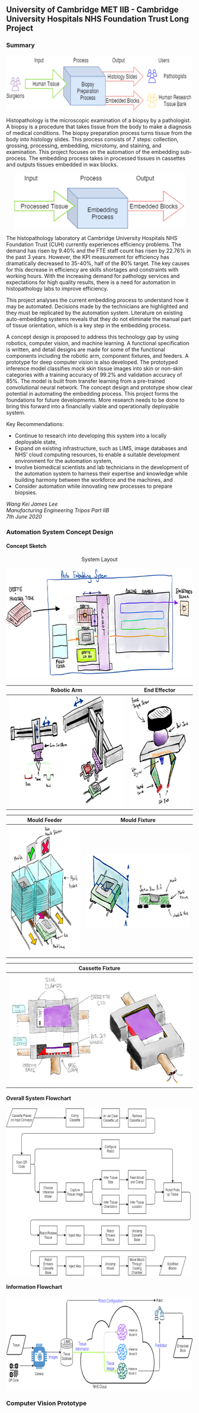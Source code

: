 ## University of Cambridge MET IIB - Cambridge University Hospitals NHS Foundation Trust Long Project
### Summary

<div align="center">
<img src="https://github.com/jameslee98331/METIIB-CUH-LP/blob/master/README_images/overall_process.png" alt="The Biopsy Preparation Process" height="150">
</div>

Histopathology is the microscopic examination of a biopsy by a pathologist. A biopsy is a procedure that takes tissue from the body to make a diagnosis of medical conditions. The biopsy preparation process turns tissue from the body into histology slides. This process consists of 7 steps: collection, grossing, processing, embedding, microtomy, and staining, and examination. This project focuses on the automation of the embedding sub-process. The embedding process takes in processed tissues in cassettes and outputs tissues embedded in wax blocks.

<div align="center">
<img src="https://github.com/jameslee98331/METIIB-CUH-LP/blob/master/README_images/embed_process.png" alt="The Embedding Process" height="150">
</div>

The histopathology laboratory at Cambridge University Hospitals NHS Foundation Trust (CUH) currently experiences efficiency problems. The demand has risen by 9.40% and the FTE staff count has risen by 22.76% in the past 3 years. However, the KPI measurement for efficiency has dramatically decreased to 35-40%, half of the 80% target. The key causes for this decrease in efficiency are skills shortages and constraints with working hours. With the increasing demand for pathology services and expectations for high quality results, there is a need for automation in histopathology labs to improve efficiency.

This project analyses the current embedding process to understand how it may be automated. Decisions made by the technicians are highlighted and they must be replicated by the automation system. Literature on existing auto-embedding systems reveals that they do not eliminate the manual part of tissue orientation, which is a key step in the embedding process.

A concept design is proposed to address this technology gap by using robotics, computer vision, and machine learning. A functional specification is written, and detail designs are made for some of the functional components including the robotic arm, component fixtures, and feeders. A prototype for deep computer vision is also developed. The prototyped inference model classifies mock skin tissue images into skin or non-skin categories with a training accuracy of 99.2% and validation accuracy of 85%. The model is built from transfer learning from a pre-trained convolutional neural network.
The concept design and prototype show clear potential in automating the embedding process. This project forms the foundations for future developments. More research needs to be done to bring this forward into a financially viable and operationally deployable system.

Key Recommendations:
-	Continue to research into developing this system into a locally deployable state,
-	Expand on existing infrastructure, such as LIMS, image databases and NHS’ cloud computing resources, to enable a suitable development environment for the automation system,
-	Involve biomedical scientists and lab technicians in the development of the automation system to harness their expertise and knowledge while building harmony between the workforce and the machines, and
-	Consider automation while innovating new processes to prepare biopsies.

*Wang Kei James Lee* \
*Manufacturing Engineering Tripos Part IIB* \
*7th June 2020*

### Automation System Concept Design
#### Concept Sketch
<div align="center">
<p>System Layout</p>
<img src="https://github.com/jameslee98331/METIIB-CUH-LP/blob/master/README_images/layout.png" alt="System Layout" height="300">
</div>

Robotic Arm | End Effector
:-------------------------:|:-------------------------:
<img src="https://github.com/jameslee98331/METIIB-CUH-LP/blob/master/README_images/robotic_arm.png" alt="Robotic Arm" height="300"> | <img src="https://github.com/jameslee98331/METIIB-CUH-LP/blob/master/README_images/end_effector.png" alt="End Effector" height="300">

Mould Feeder | Mould Fixture
:-------------------------:|:-------------------------:
<img src="https://github.com/jameslee98331/METIIB-CUH-LP/blob/master/README_images/mould_feeder.png" alt="Mould Feeder" height="350"> | <img src="https://github.com/jameslee98331/METIIB-CUH-LP/blob/master/README_images/mould_fixture.png" alt="Mould Fixture" height="200">

Cassette Fixture |
:-------------------------:|
<img src="https://github.com/jameslee98331/METIIB-CUH-LP/blob/master/README_images/cassette_fixture.png" alt="Cassette Fixture" height="300"> |


#### Overall System Flowchart
<div align="center">
<img src="https://github.com/jameslee98331/METIIB-CUH-LP/blob/master/README_images/work_flow.png" alt="System Work Flow" height="450">
</div>

#### Information Flowchart
<div align="center">
<img src="https://github.com/jameslee98331/METIIB-CUH-LP/blob/master/README_images/system_design_deployment.png" alt="System Information Flow" height="250">
</div>

### Computer Vision Prototype
